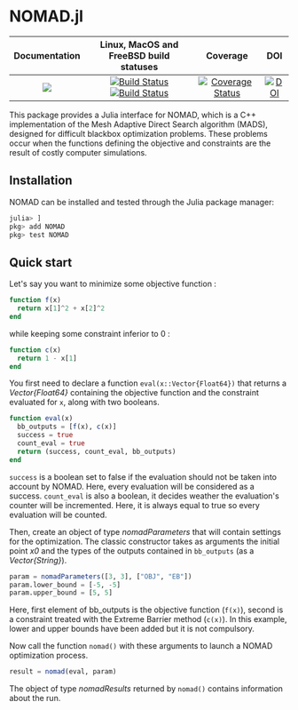 # NOMAD.jl

| **Documentation** | **Linux, MacOS and FreeBSD build statuses** | **Coverage** | **DOI** |
|:-----------------:|:-------------------------------------------:|:------------:|:-------:|
| [![](https://img.shields.io/badge/docs-dev-blue.svg)](https://bbopt.github.io/NOMAD.jl/dev) | [![Build Status](https://img.shields.io/travis/bbopt/NOMAD.jl?logo=travis)](https://travis-ci.com/bbopt/NOMAD.jl) [![Build Status](https://img.shields.io/cirrus/github/bbopt/NOMAD.jl?logo=Cirrus%20CI)](https://cirrus-ci.com/github/bbopt/NOMAD.jl) | [![Coverage Status](https://coveralls.io/repos/github/bbopt/NOMAD.jl/badge.svg?branch=master)](https://coveralls.io/github/bbopt/NOMAD.jl?branch=master) | [![DOI](https://zenodo.org/badge/DOI/10.5281/zenodo.3700167.svg)](https://doi.org/10.5281/zenodo.3700167) |

This package provides a Julia interface for NOMAD, which is a C++ implementation of the Mesh Adaptive Direct Search algorithm (MADS), designed for difficult blackbox optimization problems. These problems occur when the functions defining the objective and constraints are the result of costly computer simulations.

## Installation

NOMAD can be installed and tested through the Julia package manager:

```julia
julia> ]
pkg> add NOMAD
pkg> test NOMAD
```

## Quick start

Let's say you want to minimize some objective function :

```julia
function f(x)
  return x[1]^2 + x[2]^2
end
```

while keeping some constraint inferior to 0 :

```julia
function c(x)
  return 1 - x[1]
end
```

You first need to declare a function `eval(x::Vector{Float64})` that returns a *Vector{Float64}* containing the objective function and the constraint evaluated for `x`, along with two booleans.

```julia
function eval(x)
  bb_outputs = [f(x), c(x)]
  success = true
  count_eval = true
  return (success, count_eval, bb_outputs)
end
```

`success` is a boolean set to false if the evaluation should not be taken into account by NOMAD. Here, every evaluation will be considered as a success. `count_eval` is also a boolean, it decides weather the evaluation's counter will be incremented. Here, it is always equal to true so every evaluation will be counted.

Then, create an object of type *nomadParameters* that will contain settings for the optimization. The classic constructor takes as arguments the initial point *x0* and the types of the outputs contained in `bb_outputs` (as a *Vector{String}*).

```julia
param = nomadParameters([3, 3], ["OBJ", "EB"])
param.lower_bound = [-5, -5]
param.upper_bound = [5, 5]
```

Here, first element of bb_outputs is the objective function (`f(x)`), second is a constraint treated with the Extreme Barrier method (`c(x)`). In this example, lower and upper bounds have been added but it is not compulsory.

Now call the function `nomad()` with these arguments to launch a NOMAD optimization process.

```julia
result = nomad(eval, param)
```

The object of type *nomadResults* returned by `nomad()` contains information about the run.

